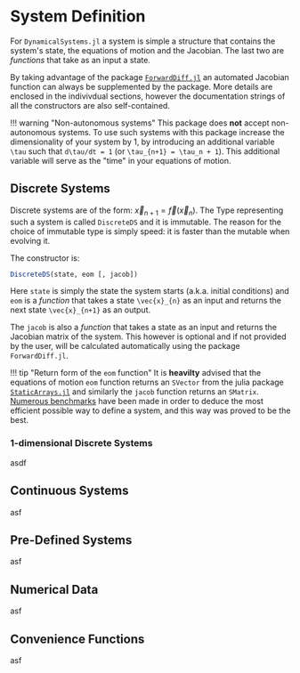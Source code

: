 # System Definition
For `DynamicalSystems.jl` a system is simple a structure that contains the system's state, the equations of motion and the Jacobian. The last two are *functions* that take as an input a state.

By taking advantage of the package [`ForwardDiff.jl`](https://github.com/JuliaDiff/ForwardDiff.jl) an automated Jacobian
function can always be supplemented by the package. More details are enclosed in the indivivdual sections, however the documentation strings of all the constructors are
also self-contained.

!!! warning "Non-autonomous systems"
    This package does **not** accept non-autonomous systems. To use such systems with this package increase
    the dimensionality of your system by 1, by introducing an additional variable
    ``\tau`` such that ``d\tau/dt = 1`` (or ``\tau_{n+1} = \tau_n + 1``). This additional variable will serve as
    the "time" in your equations of motion.

## Discrete Systems
Discrete systems are of the form: $\vec{x}_{n+1} = \vec{f}(\vec{x}_n)$.
The Type representing such a system is called `DiscreteDS` and it is immutable. The reason for the choice of immutable type is simply speed: it is faster than the mutable
when evolving it.

The constructor is:
```julia
DiscreteDS(state, eom [, jacob])
```
Here `state` is simply the state the system starts (a.k.a. initial conditions) and
`eom` is a *function* that takes a state ``\vec{x}_{n}`` as an input and returns the next state ``\vec{x}_{n+1}`` as an output.

The `jacob` is also a *function* that takes a state as an input and returns the
Jacobian matrix of the system. This however is optional and if not provided by the user, will be calculated automatically using the package `ForwardDiff.jl`.

!!! tip "Return form of the `eom` function"
    It is **heavilty** advised that the equations of motion `eom` function returns an `SVector` from
    the julia package [`StaticArrays.jl`](https://www.google.de/search?q=julia+staticarrays&ie=utf-8&oe=utf-8&client=firefox-b-ab&gfe_rd=cr&ei=J0dSWdXTObLPXqvhj9AE) and similarly the `jacob` function returns an `SMatrix`. [Numerous benchmarks](https://github.com/Datseris/DynamicalSystems.jl/tree/master/test/benchmarks) have been made in order to deduce the most efficient possible way to define
    a system, and this way was proved to be the best.

### 1-dimensional Discrete Systems
asdf
## Continuous Systems
asf
## Pre-Defined Systems
asf
## Numerical Data
asf
## Convenience Functions
asf
